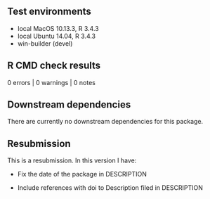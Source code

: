 ## Test environments

* local MacOS 10.13.3, R 3.4.3
* local Ubuntu 14.04, R 3.4.3
* win-builder (devel)

## R CMD check results

0 errors | 0 warnings | 0 notes


## Downstream dependencies

There are currently no downstream dependencies for this package.

## Resubmission
This is a resubmission. In this version I have:

* Fix the date of the package in DESCRIPTION

* Include references with doi to Description filed in DESCRIPTION
